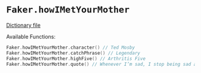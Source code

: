 # `Faker.howIMetYourMother`

[Dictionary file](../src/main/resources/locales/en/how_i_met_your_mother.yml)

Available Functions:  
```kotlin
Faker.howIMetYourMother.character() // Ted Mosby
Faker.howIMetYourMother.catchPhrase() // Legendary
Faker.howIMetYourMother.highFive() // Arthritis Five
Faker.howIMetYourMother.quote() // Whenever I’m sad, I stop being sad and be awesome instead.
```
